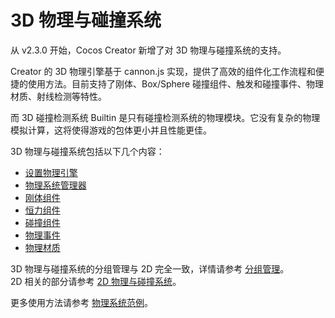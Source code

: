 # 3D 物理与碰撞系统

从 v2.3.0 开始，Cocos Creator 新增了对 3D 物理与碰撞系统的支持。

Creator 的 3D 物理引擎基于 cannon.js 实现，提供了高效的组件化工作流程和便捷的使用方法。目前支持了刚体、Box/Sphere 碰撞组件、触发和碰撞事件、物理材质、射线检测等特性。

而 3D 碰撞检测系统 Builtin 是只有碰撞检测系统的物理模块。它没有复杂的物理模拟计算，这将使得游戏的包体更小并且性能更佳。

3D 物理与碰撞系统包括以下几个内容：

- [设置物理引擎](physics-select.md)
- [物理系统管理器](physics-manager.md)
- [刚体组件](physics-rigidbody.md)
- [恒力组件](physics-constant-force.md)
- [碰撞组件](physics-collider.md)
- [物理事件](physics-event.md)
- [物理材质](physics-material.md)

3D 物理与碰撞系统的分组管理与 2D 完全一致，详情请参考 [分组管理](../physics/collision/collision-group.md)。<br>
2D 相关的部分请参考 [2D 物理与碰撞系统](../physics/index.md)。

更多使用方法请参考 [物理系统范例](https://github.com/cocos-creator/example-cases/tree/master/assets/cases/3d_physics)。

